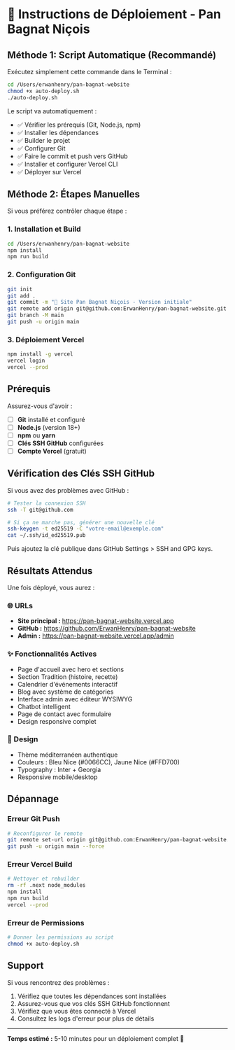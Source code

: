 # 🚀 Instructions de Déploiement - Pan Bagnat Niçois

## Méthode 1: Script Automatique (Recommandé)

Exécutez simplement cette commande dans le Terminal :

```bash
cd /Users/erwanhenry/pan-bagnat-website
chmod +x auto-deploy.sh
./auto-deploy.sh
```

Le script va automatiquement :
- ✅ Vérifier les prérequis (Git, Node.js, npm)
- ✅ Installer les dépendances
- ✅ Builder le projet
- ✅ Configurer Git
- ✅ Faire le commit et push vers GitHub
- ✅ Installer et configurer Vercel CLI
- ✅ Déployer sur Vercel

## Méthode 2: Étapes Manuelles

Si vous préférez contrôler chaque étape :

### 1. Installation et Build
```bash
cd /Users/erwanhenry/pan-bagnat-website
npm install
npm run build
```

### 2. Configuration Git
```bash
git init
git add .
git commit -m "🥪 Site Pan Bagnat Niçois - Version initiale"
git remote add origin git@github.com:ErwanHenry/pan-bagnat-website.git
git branch -M main
git push -u origin main
```

### 3. Déploiement Vercel
```bash
npm install -g vercel
vercel login
vercel --prod
```

## Prérequis

Assurez-vous d'avoir :
- [ ] **Git** installé et configuré
- [ ] **Node.js** (version 18+)
- [ ] **npm** ou **yarn**
- [ ] **Clés SSH GitHub** configurées
- [ ] **Compte Vercel** (gratuit)

## Vérification des Clés SSH GitHub

Si vous avez des problèmes avec GitHub :

```bash
# Tester la connexion SSH
ssh -T git@github.com

# Si ça ne marche pas, générer une nouvelle clé
ssh-keygen -t ed25519 -C "votre-email@exemple.com"
cat ~/.ssh/id_ed25519.pub
```

Puis ajoutez la clé publique dans GitHub Settings > SSH and GPG keys.

## Résultats Attendus

Une fois déployé, vous aurez :

### 🌐 URLs
- **Site principal :** https://pan-bagnat-website.vercel.app
- **GitHub :** https://github.com/ErwanHenry/pan-bagnat-website
- **Admin :** https://pan-bagnat-website.vercel.app/admin

### ✨ Fonctionnalités Actives
- Page d'accueil avec hero et sections
- Section Tradition (histoire, recette)
- Calendrier d'événements interactif
- Blog avec système de catégories
- Interface admin avec éditeur WYSIWYG
- Chatbot intelligent
- Page de contact avec formulaire
- Design responsive complet

### 🎨 Design
- Thème méditerranéen authentique
- Couleurs : Bleu Nice (#0066CC), Jaune Nice (#FFD700)
- Typography : Inter + Georgia
- Responsive mobile/desktop

## Dépannage

### Erreur Git Push
```bash
# Reconfigurer le remote
git remote set-url origin git@github.com:ErwanHenry/pan-bagnat-website.git
git push -u origin main --force
```

### Erreur Vercel Build
```bash
# Nettoyer et rebuilder
rm -rf .next node_modules
npm install
npm run build
vercel --prod
```

### Erreur de Permissions
```bash
# Donner les permissions au script
chmod +x auto-deploy.sh
```

## Support

Si vous rencontrez des problèmes :
1. Vérifiez que toutes les dépendances sont installées
2. Assurez-vous que vos clés SSH GitHub fonctionnent
3. Vérifiez que vous êtes connecté à Vercel
4. Consultez les logs d'erreur pour plus de détails

---

**Temps estimé :** 5-10 minutes pour un déploiement complet 🚀